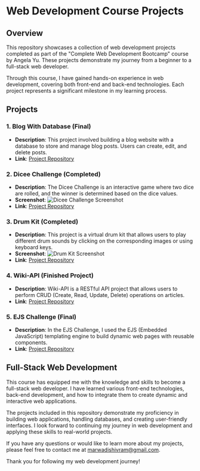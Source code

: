# Web Development Course Projects

## Overview

This repository showcases a collection of web development projects completed as part of the "Complete Web Development Bootcamp" course by Angela Yu. These projects demonstrate my journey from a beginner to a full-stack web developer.

Through this course, I have gained hands-on experience in web development, covering both front-end and back-end technologies. Each project represents a significant milestone in my learning process.

## Projects

### 1. Blog With Database (Final)

- **Description**: This project involved building a blog website with a database to store and manage blog posts. Users can create, edit, and delete posts.
- **Link**: [Project Repository](https://github.com/CodeWithShivram/Web-Development-Projects/tree/main/Blog-With-Database-final)

### 2. Dicee Challenge (Completed)

- **Description**: The Dicee Challenge is an interactive game where two dice are rolled, and the winner is determined based on the dice values.
- **Screenshot**: ![Dicee Challenge Screenshot](screenshots/dicee-challenge.png)
- **Link**: [Project Repository](https://github.com/CodeWithShivram/Web-Development-Projects/tree/main/Dicee%20Challenge%20-%20Completed)

### 3. Drum Kit (Completed)

- **Description**: This project is a virtual drum kit that allows users to play different drum sounds by clicking on the corresponding images or using keyboard keys.
- **Screenshot**: ![Drum Kit Screenshot](screenshots/drum-kit.png)
- **Link**: [Project Repository](https://github.com/CodeWithShivram/Web-Development-Projects/tree/main/Drum%20Kit%20Completed)

### 4. Wiki-API (Finished Project)

- **Description**: Wiki-API is a RESTful API project that allows users to perform CRUD (Create, Read, Update, Delete) operations on articles.
- **Link**: [Project Repository](https://github.com/CodeWithShivram/Web-Development-Projects/tree/main/Wiki-API%20Finished%20Project)

### 5. EJS Challenge (Final)

- **Description**: In the EJS Challenge, I used the EJS (Embedded JavaScript) templating engine to build dynamic web pages with reusable components.
- **Link**: [Project Repository](https://github.com/CodeWithShivram/Web-Development-Projects/tree/main/ejs-challenge-final)

## Full-Stack Web Development

This course has equipped me with the knowledge and skills to become a full-stack web developer. I have learned various front-end technologies, back-end development, and how to integrate them to create dynamic and interactive web applications.

The projects included in this repository demonstrate my proficiency in building web applications, handling databases, and creating user-friendly interfaces. I look forward to continuing my journey in web development and applying these skills to real-world projects.

If you have any questions or would like to learn more about my projects, please feel free to contact me at [marwadishivram@gmail.com](mailto:marwadishivram@gmail.com).

Thank you for following my web development journey!
